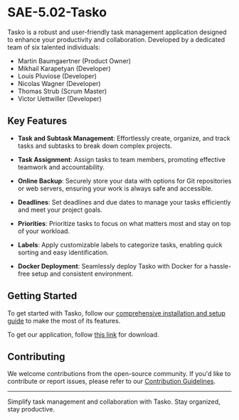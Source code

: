 # SAE-5.02-Tasko

Tasko is a robust and user-friendly task management application designed to enhance your productivity and collaboration. Developed by a dedicated team of six talented individuals:

- Martin Baumgaertner (Product Owner)
- Mikhail Karapetyan (Developer)
- Louis Pluviose (Developer)
- Nicolas Wagner (Developer)
- Thomas Strub (Scrum Master)
- Victor Uettwiller (Developer)

## Key Features

- **Task and Subtask Management**: Effortlessly create, organize, and track tasks and subtasks to break down complex projects.

- **Task Assignment**: Assign tasks to team members, promoting effective teamwork and accountability.

- **Online Backup**: Securely store your data with options for Git repositories or web servers, ensuring your work is always safe and accessible.

- **Deadlines**: Set deadlines and due dates to manage your tasks efficiently and meet your project goals.

- **Priorities**: Prioritize tasks to focus on what matters most and stay on top of your workload.

- **Labels**: Apply customizable labels to categorize tasks, enabling quick sorting and easy identification.

- **Docker Deployment**: Seamlessly deploy Tasko with Docker for a hassle-free setup and consistent environment.

## Getting Started

To get started with Tasko, follow our [comprehensive installation and setup guide](link) to make the most of its features.

To get our application, follow [this link](https://tasko.totor.pro) for download.

## Contributing

We welcome contributions from the open-source community. If you'd like to contribute or report issues, please refer to our [Contribution Guidelines](link).

---

Simplify task management and collaboration with Tasko. Stay organized, stay productive.

